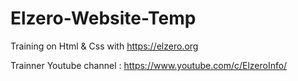 # Elzero-Website-Temp
Training on Html & Css 
with https://elzero.org

Trainner Youtube channel : https://www.youtube.com/c/ElzeroInfo/
